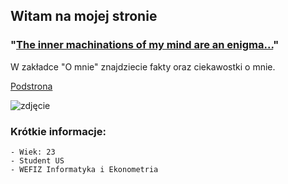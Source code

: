 ## Witam na mojej stronie

### "[The inner machinations of my mind are an enigma...](https://www.youtube.com/watch?v=1z-pVZiRjac)"


W zakładce "O mnie" znajdziecie fakty oraz ciekawostki o mnie.

[Podstrona](podstrona.md)

<img src="https://ocdn.eu/pulscms-transforms/1/iW-k9kpTURBXy9mOTk1NzZhNTY3YjhlYjljZWQ3MDcxMGJjNWEzZTZhNy5qcGeTlQMAFs0C1M0Bl5MFzQMUzQG8kwmmNTk2MTk0BoGhMAE/gettyimages-954867550.jpg" alt="zdjęcie">

### Krótkie informacje:

```
- Wiek: 23
- Student US
- WEFIZ Informatyka i Ekonometria
```


